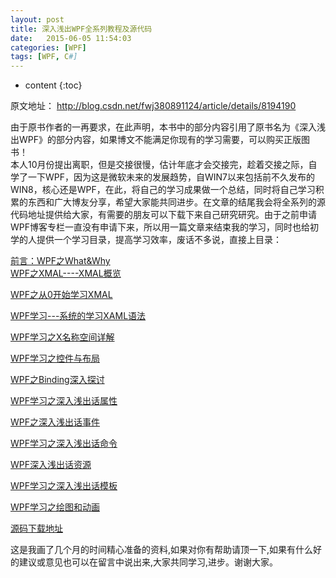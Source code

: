 ```yaml
---
layout: post
title: 深入浅出WPF全系列教程及源代码
date:   2015-06-05 11:54:03
categories: [WPF]
tags: [WPF, C#]
---
```


* content
{:toc}

原文地址： http://blog.csdn.net/fwj380891124/article/details/8194190   

由于原书作者的一再要求，在此声明，本书中的部分内容引用了原书名为《深入浅出WPF》的部分内容，如果博文不能满足你现有的学习需要，可以购买正版图书！   
本人10月份提出离职，但是交接很慢，估计年底才会交接完，趁着交接之际，自学了一下WPF，因为这是微软未来的发展趋势，自WIN7以来包括前不久发布的WIN8，核心还是WPF，在此，将自己的学习成果做一个总结，同时将自己学习积累的东西和广大博友分享，希望大家能共同进步。在文章的结尾我会将全系列的源代码地址提供给大家，有需要的朋友可以下载下来自己研究研究。由于之前申请WPF博客专栏一直没有申请下来，所以用一篇文章来结束我的学习，同时也给初学的人提供一个学习目录，提高学习效率，废话不多说，直接上目录：     

[前言：WPF之What&amp;Why](http://blog.csdn.net/fwj380891124/article/details/8083854)   
[WPF之XMAL----XMAL概览](http://blog.csdn.net/fwj380891124/article/details/8085458)   

[WPF之从0开始学习XMAL](http://blog.csdn.net/fwj380891124/article/details/8088233)   

[WPF学习---系统的学习XAML语法](http://blog.csdn.net/fwj380891124/article/details/8093001)   

[WPF学习之X名称空间详解](http://blog.csdn.net/fwj380891124/article/details/8098742)   

[WPF学习之控件与布局](http://blog.csdn.net/fwj380891124/article/details/8102884)   

[WPF之Binding深入探讨](http://blog.csdn.net/fwj380891124/article/details/8107646)   

[WPF学习之深入浅出话属性](http://blog.csdn.net/fwj380891124/article/details/8131080)   

[WPF之深入浅出话事件](http://blog.csdn.net/fwj380891124/article/details/8139260)   

[WPF学习之深入浅出话命令](http://blog.csdn.net/fwj380891124/article/details/8148852)   

[WPF深入浅出话资源](http://blog.csdn.net/fwj380891124/article/details/8153229)   

[WPF学习之深入浅出话模板](http://blog.csdn.net/fwj380891124/article/details/8161024)   

[WPF学习之绘图和动画](http://blog.csdn.net/fwj380891124/article/details/8177125)   


[源码下载地址](http://download.csdn.net/detail/fwj380891124/4778376)   


这是我画了几个月的时间精心准备的资料,如果对你有帮助请顶一下,如果有什么好的建议或意见也可以在留言中说出来,大家共同学习,进步。谢谢大家。   